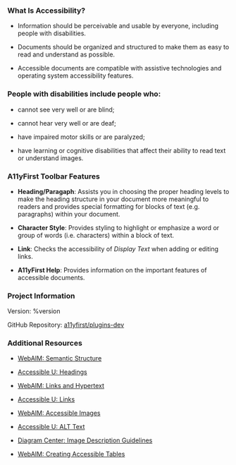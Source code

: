 ### What Is Accessibility?

* Information should be perceivable and usable by everyone, including people
with disabilities.

* Documents should be organized and structured to make them as easy to read
and understand as possible.

* Accessible documents are compatible with assistive technologies and
operating system accessibility features.

### People with disabilities include people who:

* cannot see very well or are blind;

* cannot hear very well or are deaf;

* have impaired motor skills or are paralyzed;

* have learning or cognitive disabilities that affect their ability to read
text or understand images.

### A11yFirst Toolbar Features

* **Heading/Paragaph**: Assists you in choosing the proper heading levels to make the
heading structure in your document more meaningful to readers and provides special
formatting for blocks of text (e.g. paragraphs) within your document.

* **Character Style**: Provides styling to highlight or emphasize a word or group
of words (i.e. characters) within a block of text.

* **Link**: Checks the accessibility of *Display Text* when adding or editing links.

* **A11yFirst Help**: Provides information on the important features of accessible
documents.

### Project Information

Version: %version

GitHub Repository: <a href="https://github.com/a11yfirst/plugins-dev" target="_resource">a11yfirst/plugins-dev</a>

### Additional Resources

* <a href="https://webaim.org/techniques/semanticstructure/" target="_resource">WebAIM: Semantic Structure</a>

* <a href="http://accessibility.umn.edu/core-skills/headings" target="_resource">Accessible U: Headings</a>

* <a href="https://webaim.org/techniques/hypertext/" target="_resource">WebAIM: Links and Hypertext</a>

* <a href="http://accessibility.umn.edu/core-skills/hyperlinks" target="_resource">Accessible U: Links</a>

* <a href="https://webaim.org/techniques/images/" target="_resource">WebAIM: Accessible Images</a>

* <a href="http://accessibility.umn.edu/core-skills/alt-text" target="_resource">Accessible U: ALT Text</a>

* <a href="http://diagramcenter.org/" target="_resource">Diagram Center: Image Description Guidelines</a>

* <a href="https://webaim.org/techniques/tables/data" target="_resource">WebAIM: Creating Accessible Tables</a>

